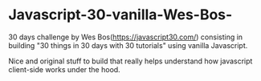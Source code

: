 # Javascript-30-vanilla-Wes-Bos-

30 days challenge by Wes Bos(https://javascript30.com/) consisting in building "30 things in 30 days with 30 tutorials" using vanilla Javascript.

Nice and original stuff to build that really helps understand how javascript client-side works under the hood.
